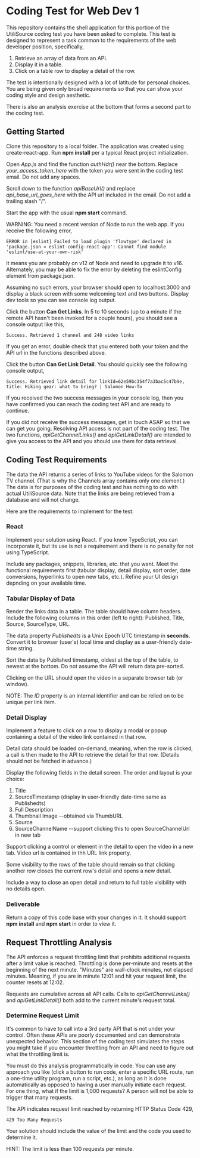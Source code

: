 # Coding Test for Web Dev 1

This repository contains the shell application for this portion of the UtiliSource coding test you have been asked to complete. This test is designed to represent a task common to the requirements of the web developer position, specifically,

1. Retrieve an array of data from an API.
2. Display it in a table.
3. Click on a table row to display a detail of the row.

The test is intentionally designed with a lot of latitude for personal choices. You are being given only broad requirements so that you can show your coding style and design aesthetic.

There is also an analysis exercise at the bottom that forms a second part to the coding test.

## Getting Started

Clone this repository to a local folder. The application was created using create-react-app. Run **npm install** per a typical React project initialization.

Open *App.js* and find the function *authHdr()* near the bottom. Replace *your_access_token_here* with the token you were sent in the coding test email. Do not add any spaces.

Scroll down to the function *apiBaseUrl()* and replace *api_base_url_goes_here* with the API url included in the email. Do not add a trailing slash "/".

Start the app with the usual **npm start** command.

WARNING: You need a recent version of Node to run the web app. If you receive the following error,

`ERROR in [eslint] Failed to load plugin 'flowtype' declared in 'package.json » eslint-config-react-app': Cannot find module 'eslint/use-at-your-own-risk'`

it means you are probably on v12 of Node and need to upgrade it to v16. Alternately, you may be able to fix the error by deleting the eslintConfig element from package.json. 

Assuming no such errors, your browser should open to localhost:3000 and display a black screen with some welcoming text and two buttons.  Display dev tools so you can see console log output.

Click the button **Can Get Links**. In 5 to 10 seconds (up to a minute if the remote API hasn't been invoked for a couple hours), you should see a console output like this,

`Success. Retrieved 1 channel and 248 video links`

If you get an error, double check that you entered both your token and the API url in the functions described above.

Click the button **Can Get Link Detail**. You should quickly see the following console output,

`Success. Retrieved link detail for linkId=62e59bc354f7a3bac5c47b9e, title: Hiking gear: what to bring? | Salomon How-To`

If you received the two success messages in your console log, then you have confirmed you can reach the coding test API and are ready to continue.

If you did not receive the success messages, get in touch ASAP so that we can get you going. Resolving API access is not part of the coding test. The two functions, *apiGetChannelLinks()* and *apiGetLinkDetail()* are intended to give you access to the API and you should use them for data retrieval.

## Coding Test Requirements

The data the API returns a series of links to YouTube videos for the Salomon TV channel. (That is why the Channels array contains only one element.) The data is for purposes of the coding test and has nothing to do with actual UtiliSource data. Note that the links are being retrieved from a database and will not change.

Here are the requirements to implement for the test:

### React

Implement your solution using React. If you know TypeScript, you can incorporate it, but its use is not a requirement and there is no penalty for not using TypeScript.

Include any packages, snippets, libraries, etc. that you want. Meet the functional requirements first (tabular display, detail display, sort order, date conversions, hyperlinks to open new tabs, etc.). Refine your UI design depnding on your available time.

### Tabular Display of Data

Render the links data in a table. The table should have column headers. Include the following columns in this order (left to right): Published, Title, Source, SourceType, URL.

The data property *Publishedts* is a Unix Epoch UTC timestamp in **seconds**. Convert it to browser (user's) local time and display as a user-friendly date-time string.

Sort the data by Published timestamp, oldest at the top of the table, to newest at the bottom. Do not assume the API will return data pre-sorted.

Clicking on the URL should open the video in a separate browser tab (or window).

NOTE: The *ID* property is an internal identifier and can be relied on to be unique per link item.

### Detail Display

Implement a feature to click on a row to display a modal or popup containing a detail of the video link contained in that row.

Detail data should be loaded on-demand, meaning, when the row is clicked, a call is then made to the API to retrieve the detail for that row. (Details should not be fetched in advance.)

Display the following fields in the detail screen. The order and layout is your choice:

1. Title
2. SourceTimestamp (display in user-friendly date-time same as Publishedts)
3. Full Description
4. Thumbnail Image  --obtained via ThumbURL
5. Source
6. SourceChannelName  --support clicking this to open SourceChannelUrl in new tab

Support clicking a control or element in the detail to open the video in a new tab. Video url is contained in thh URL link property.

Some visibility to the rows of the table should remain so that clicking another row closes the current row's detail and opens a new detail.

Include a way to close an open detail and return to full table visibility with no details open.


### Deliverable

Return a copy of this code base with your changes in it. It should support **npm install** and **npm start** in order to view it.

## Request Throttling Analysis

The API enforces a request throttling limit that prohibits additional requests after a limit value is reached. Throttling is done per-minute and resets at the beginning of the next minute. "Minutes" are wall-clock minutes, not elapsed minutes. Meaning, if you are in minute 12:01 and hit your request limit, the counter resets at 12:02. 

Requests are cumulative across all API calls. Calls to *apiGetChannelLinks()* and *apiGetLinkDetail()* both add to the current minute's request total.

### Determine Request Limit
It's common to have to call into a 3rd party API that is not under your control. Often these APIs are poorly documented and can demonstrate unexpected behavior. This section of the coding test simulates the steps you might take if you encounter throttling from an API and need to figure out what the throttling limit is.

You must do this analysis programmatically in code. You can use any approach you like (click a button to run code, enter a specific URL route, run a one-time utility program, run a script, etc.), as long as it is done automatically as opposed to having a user manually initiate each request. For one thing, what if the limit is 1,000 requests? A person will not be able to trigger that many requests.

The API indicates request limit reached by returning HTTP Status Code 429,

`429 Too Many Requests`

Your solution should include the value of the limit and the code you used to determine it.

HINT: The limit is less than 100 requests per minute. 
